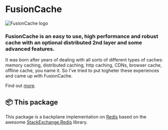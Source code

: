 ﻿# FusionCache

![FusionCache logo](https://raw.githubusercontent.com/jodydonetti/ZiggyCreatures.FusionCache/main/docs/logo-256x256.png)

### FusionCache is an easy to use, high performance and robust cache with an optional distributed 2nd layer and some advanced features.

It was born after years of dealing with all sorts of different types of caches: memory caching, distributed caching, http caching, CDNs, browser cache, offline cache, you name it. So I've tried to put togheter these experiences and came up with FusionCache.

Find out [more](https://github.com/jodydonetti/ZiggyCreatures.FusionCache).

## 📦 This package

This package is a backplane implementation on [Redis](https://redis.io/) based on the awesome [StackExchange.Redis](https://github.com/StackExchange/StackExchange.Redis) library.